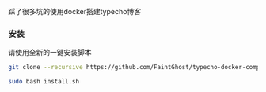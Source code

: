 踩了很多坑的使用docker搭建typecho博客

### 安装
请使用全新的一键安装脚本
```bash
git clone --recursive https://github.com/FaintGhost/typecho-docker-compose.git
```
```bash
sudo bash install.sh
```